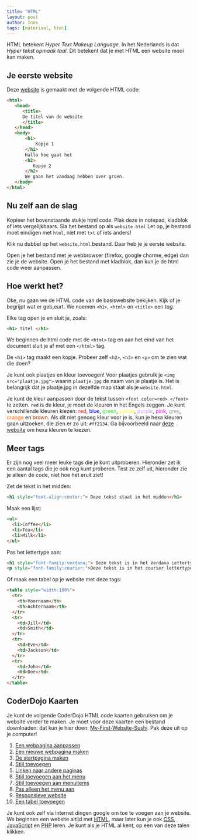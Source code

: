 ```yaml
---
title: "HTML"
layout: post
author: Ines
tags: [materiaal, html]
---
```

HTML betekent *Hyper Text Makeup Language*. In het Nederlands is dat *Hyper tekst opmaak taal*. Dit betekent dat je met HTML een website mooi kan maken.

Je eerste website
-----------------
Deze [website](http://www.coderdojo-arnhem.nl/wp-content/uploads/2017/02/website.html) is gemaakt met de volgende HTML code:

```html
<html>
   <head>
      <title>
      De titel van de website
      </title>
   </head>
   <body>
       <h1>
           Kopje 1
       </h1>
       Hallo hoe gaat het
       <h2>
          Kopje 2
       </h2>
       We gaan het vandaag hebben over groen.
   </body>
</html>
```

Nu zelf aan de slag
-------------------
Kopieer het bovenstaande stukje html code. Plak deze in notepad, kladblok of iets vergelijkbaars. Sla het bestand op als `website.html`
Let op, je bestand moet eindigen met `html`, niet met `txt` of iets anders!

Klik nu dubbel op het `website.html` bestand. Daar heb je je eerste website.

Open je het bestand met je webbrowser (firefox, google chorme, edge) dan zie je de website. Open je het bestand met kladblok, dan kun je de html code weer aanpassen.

Hoe werkt het?
--------------
Oke, nu gaan we de HTML code van de basiswebsite bekijken. Kijk of je begrijpt wat er geb,eurt. We noemen `<h1>`, `<html>` en `<title>` een *tag*. 

Elke tag open je en sluit je, zoals:

```html
<h1> Titel </h1>
```

We beginnen de html code met de `<html>` tag en aan het eind van het document sluit je af met een `</html>` tag.

De `<h1>` tag maakt een kopje. Probeer zelf `<h2>`, `<h3>` en `<p>` om te zien wat die doen?

Je kunt ook plaatjes en kleur toevoegen! Voor plaatjes gebruik je `<img src="plaatje.jpg">` waarin `plaatje.jpg` de naam van je plaatje is. Het is belangrijk dat je plaatje.jpg in dezelfde map staat als je `website.html`.

Je kunt de kleur aanpassen door de tekst tussen
`<font color=red> </font>` te zetten. `red` is de kleur, je moet de kleuren in het Engels zeggen. Je kunt verschillende kleuren kiezen: <span style="color: #ff0000;">red</span>, <span style="color: #0000ff;">blue</span>, <span style="color: #00ff00;">green</span>, <span style="color: #ffff00;">yellow</span>, <span style="color: #cc99ff;">purple</span>, <span style="color: #ff00ff;">pink</span>, <span style="color: #999999;">grey</span>, <span style="color: #ff6600;">orange</span> en <span style="color: #993300;">brown</span>. Als dit niet genoeg kleur voor je is, kun je hexa kleuren gaan uitzoeken, die zien er zo uit: `#ff2134`. Ga bijvoorbeeld naar [deze website](https://www.w3schools.com/colors/colors_picker.asp) om hexa kleuren te kiezen.

Meer tags
---------

Er zijn nog veel meer leuke tags die je kunt uitproberen. Hieronder zet ik een aantal tags die je ook nog kunt proberen. Test ze zelf uit, hieronder zie je alleen de code, niet hoe het eruit ziet!

Zet de tekst in het midden:

```html
<h1 style="text-align:center;"> Deze tekst staat in het midden</h1>
```

Maak een lijst:

```html
<ul>
  <li>Coffee</li>
  <li>Tea</li>
  <li>Milk</li>
</ul>
```

Pas het lettertype aan:

```html
<h1 style="font-family:verdana;"> Deze tekst is in het Verdana Lettertype </h1>
<p style="font-family:courier;">Deze tekst is in het courier lettertype</p>
```

Of maak een tabel op je website met deze tags:

```html
<table style="width:100%">
  <tr>
    <th>Voornaam</th>
    <th>Achternaam</th>
  </tr>
  <tr>
    <td>Jill</td>
    <td>Smith</td>
  </tr>
  <tr>
    <td>Eve</td>
    <td>Jackson</td>
  </tr>
  <tr>
    <td>John</td>
    <td>Doe</td>
  </tr>
</table>
```

CoderDojo Kaarten
--------------------------------
Je kunt de volgende CoderDojo HTML code kaarten gebruiken om je website verder te maken. Je moet voor deze kaarten een bestand downloaden: dat kun je hier doen: <a href="http://www.coderdojo-arnhem.nl/wp-content/uploads/2017/02/My-First-Website-Sushi.zip" rel="">My-First-Website-Sushi</a>. Pak deze uit op je computer!

  1. [Een webpagina aanpassen](/static/pdf/1-Een-webpagina-aanpassen.pdf)
  2. [Een nieuwe webpagina maken](/static/pdf/2-Een-nieuwe-webpagina-maken.pdf)
  3. [De startpagina maken](/static/pdf/3-De-startpagina-maken.pdf)
  4. [Stijl toevoegen](/static/pdf/4-Stijl-toevoegen.pdf)
  5. [Linken naar andere paginas](/static/pdf/5-Linken-naar-andere-paginas.pdf)
  6. [Stijl toevoegen aan het menu](/static/pdf/6-Stijl-toevoegen-aan-het-menu.pdf)
  7. [Stijl toevoegen aan menuitems](/static/pdf/7-Stijl-toevoegen-aan-menuitems.pdf)
  8. [Pas alleen het menu aan](/static/pdf/8-Pas-alleen-het-menu-aan.pdf)
  9. [Responsieve website](/static/pdf/9-Responsieve-website.pdf)
  10. [Een tabel toevoegen](/static/pdf/10-Een-tabel-toevoegen.pdf)

Je kunt ook zelf via internet dingen google om toe te voegen aan je website. We beginnen een website altijd met [HTML](https://www.w3schools.com/html/default.asp), maar later kun je ook [CSS](https://www.w3schools.com/css/default.asp), [JavaScript](https://www.w3schools.com/js/default.asp) en [PHP](https://www.w3schools.com/php/default.asp) leren. Je kunt als je HTML al kent, op een van deze talen klikken.
